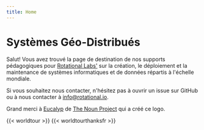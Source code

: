 ```yaml
---
title: Home
---
```


# Systèmes Géo-Distribués

Salut! Vous avez trouvé la page de destination de nos supports pédagogiques pour [Rotational Labs'](https://rotational.io/) sur la création, le déploiement et la maintenance de systèmes informatiques et de données répartis à l'échelle mondiale.

Si vous souhaitez nous contacter, n'hésitez pas à ouvrir un issue sur GitHub ou à nous contacter à info@rotational.io.

Grand merci à [Eucalyp](https://thenounproject.com/eucalyp/) de [The Noun Project](https://thenounproject.com/) qui a créé ce logo.

{{< worldtour >}}
{{< worldtourthanksfr >}}